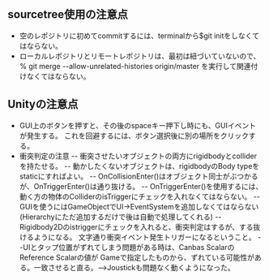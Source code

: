 ﻿## sourcetree使用の注意点
- 空のレポジトリに初めてcommitするには、terminalから$git initをしなくてはならない。
- ローカルレポジトリとリモートレポジトリは、最初は紐づいていないので、
% git merge --allow-unrelated-histories origin/master
を実行して関連付けなくてはならない。

## Unityの注意点
- GUI上のボタンを押すと、その後のspaceキー押下し時にも、GUIイベントが発生する。
これを回避するには、ボタン選択後に別の場所をクリックする。
- 衝突判定の注意
-- 衝突させたいオブジェクトの両方にrigidbodyとcolliderを持たせる。
-- 動かしたくないオブジェクトは、rigidbodyのBody typeをstaticにすればよい。
-- OnCollisionEnter()はオブジェクト同士がぶつかるが、OnTriggerEnter()は通り抜ける。
-- OnTriggerEnter()を使用するには、動く方の物体のColliderのisTriggerにチェックを入れなくてはならない。
-- GUIを使うにはGameObjectでUI->EventSystemを追加しなくてはならない
(Hierarchyにただ追加するだけで後は自動で処理してくれる)
--Rigidbody2Dのistriggerにチェックを入れると、衝突判定はするが、する抜けるようになる。
文字通り衝突イベント発生トリガーになるということ。
--UIとタップ位置がずれてしまう問題がある時は、Canbas ScalarのReference Scalarの値が
Gameで指定したものから、ずれている可能性がある。一致させると直る。-->Joustickも問題なく動くようになった。